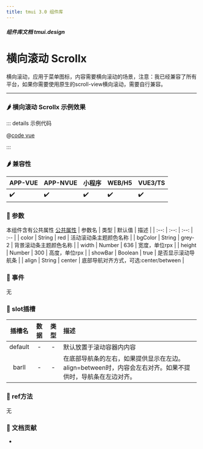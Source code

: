 ```yaml
---
title: tmui 3.0 组件库
---
```


<dirtoc></dirtoc>

##### 组件库文档 tmui.design

# 横向滚动 Scrollx <Badge type="danger" text="v3.0.75+" vertical="middle" />
横向滚动，应用于菜单图标，内容需要横向滚动的场景，注意：我已经兼容了所有平台，如果你需要使用原生的scroll-view横向滚动，需要自行兼容。

---

### :hot_pepper: 横向滚动 Scrollx 示例效果

<webview url="https://tmui.design/h5/#/pages/other/scrollx"></webview>

::: details 示例代码

@[code vue](pages/other/scrollx.nvue)

:::


### :hot_pepper: 兼容性

| APP-VUE | APP-NVUE | 小程序 | WEB/H5 | VUE3/TS |
| --- | --- | --- | --- | --- |
| :heavy_check_mark: | :heavy_check_mark: | :heavy_check_mark: | :heavy_check_mark: | :heavy_check_mark: |

### :seedling: 参数
本组件含有公共属性 [公共属性](/doc/spec/组件公共样式.md)
| 参数名 | 类型 | 默认值 | 描述 |
| :--: | :--: | :--: | :-- |
| color | String | red | 活动滚动条主题颜色名称 |
| bgColor | String | grey-2 | 背景滚动条主题颜色名称 |
| width | Number | 636 | 宽度，单位rpx |
| height | Number | 300 | 高度，单位rpx |
| showBar | Boolean | true | 是否显示滚动导航条 |
| align | String | center | 底部导航对齐方式，可选:center/between |

### :rose: 事件
无

### :corn: slot插槽
| 插槽名 | 数据 | 类型 | 描述 |
| :--: | :--: | :--: | :-- |
| default | - | - | 默认放置于滚动容器内内容 |
| barll<Badge type="danger" text="v3.0.77+" vertical="middle" /> | - | - | 在底部导航条的左右，如果提供显示在左边。align=between时，内容会左右对齐。如果不提供时，导航条在左边对齐。 |

### :green_salad: ref方法
无

### :couplekiss: 文档贡献

-